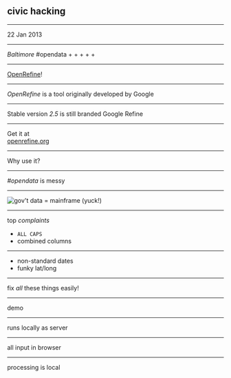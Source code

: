 ## civic hacking

---

22 Jan 2013

---

<em>Baltimore</em> #opendata + + + + + 

---

[OpenRefine](http://openrefine.org/index.html)!

---

<em>OpenRefine</em> is a tool originally developed by Google

---

Stable version *2.5* is still branded Google Refine

---

Get it at  
[openrefine.org](http://openrefine.org/index.html)

---

Why use it?

---

<em>#opendata</em> is messy

---

![gov't data = mainframe (yuck!)](http://upload.wikimedia.org/wikipedia/commons/1/19/Zenith_Z-19_Terminal.jpg)

---

top <em>complaints</em>

* <code>ALL CAPS</code>
* combined columns

---

* non-standard dates
* funky lat/long

---

fix *all* these things easily!

---

demo

---

runs locally as server

---

all input in browser

---

processing is local


